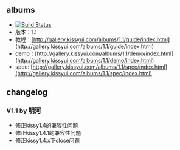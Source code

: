 ## albums

* [![Build Status](https://travis-ci.org/shepherdwind/albums.png?branch=master)](https://travis-ci.org/shepherdwind/albums)
* 版本：1.1
* 教程：[http://gallery.kissyui.com/albums/1.1/guide/index.html](http://gallery.kissyui.com/albums/1.1/guide/index.html)
* demo：[http://gallery.kissyui.com/albums/1.1/demo/index.html](http://gallery.kissyui.com/albums/1.1/demo/index.html)
* spec: [http://gallery.kissyui.com/albums/1.1/spec/index.html](http://gallery.kissyui.com/albums/1.1/spec/index.html)

## changelog

### V1.1 by 明河

* 修正kissy1.4的兼容性问题
* 修正kissy1.4.1的兼容性问题
* 修正kissy1.4.x下close问题
